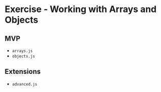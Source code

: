 # Exercise - Working with Arrays and Objects

## MVP

- `arrays.js`
- `objects.js`

## Extensions

- `advanced.js`
